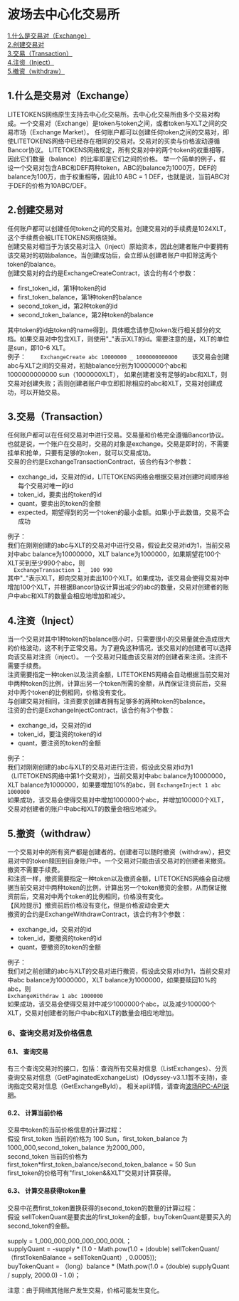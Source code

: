 # 波场去中心化交易所
[1.什么是交易对（Exchange）](#1)\
[2.创建交易对](#2)\
[3.交易（Transaction）](#3)\
[4.注资（Inject）](#4)\
[5.撤资（withdraw）](#5)

## <h2 id="1">1.什么是交易对（Exchange）</h2>
     
LITETOKENS网络原生支持去中心化交易所。去中心化交易所由多个交易对构成。一个交易对（Exchange）是token与token之间，或者token与XLT之间的交易市场（Exchange Market）。
任何账户都可以创建任何token之间的交易对，即使LITETOKENS网络中已经存在相同的交易对。交易对的买卖与价格波动遵循Bancor协议。
LITETOKENS网络规定，所有交易对中的两个token的权重相等，因此它们数量（balance）的比率即是它们之间的价格。
举一个简单的例子，假设一个交易对包含ABC和DEF两种token，ABC的balance为1000万，DEF的balance为100万，由于权重相等，因此10 ABC = 1 DEF，也就是说，当前ABC对于DEF的价格为10ABC/DEF。

## <h2 id="2">2.创建交易对</h2>
任何账户都可以创建任何token之间的交易对。创建交易对的手续费是1024XLT，这个手续费会被LITETOKENS网络烧掉。   
创建交易对相当于为该交易对注入（inject）原始资本，因此创建者账户中要拥有该交易对的初始balance。当创建成功后，会立即从创建者账户中扣除这两个token的balance。   
创建交易对的合约是ExchangeCreateContract，该合约有4个参数：
- first_token_id，第1种token的id   
- first_token_balance，第1种token的balance   
- second_token_id，第2种token的id   
- second_token_balance，第2种token的balance   

其中token的id由token的name得到，具体概念请参见token发行相关部分的文档。如果交易对中包含XLT，则使用"_"表示XLT的id。需要注意的是，XLT的单位是sun，即10-6 XLT。    
例子：
`    
ExchangeCreate abc 10000000 _ 1000000000000    
`
该交易会创建abc与XLT之间的交易对，初始balance分别为10000000个abc和1000000000000 sun（1000000XLT），
如果创建者没有足够的abc和XLT，则交易对创建失败；否则创建者账户中立即扣除相应的abc和XLT，交易对创建成功，可以开始交易。     

## <h2 id="3">3.交易（Transaction）</h2>
任何账户都可以在任何交易对中进行交易。交易量和价格完全遵循Bancor协议。也就是说，一个账户在交易时，交易的对象是exchange。交易是即时的，不需要挂单和抢单，只要有足够的token，就可以交易成功。     
交易的合约是ExchangeTransactionContract，该合约有3个参数：     
 - exchange_id，交易对的id，LITETOKENS网络会根据交易对创建时间顺序给每个交易对唯一的id
 - token_id，要卖出的token的id
 - quant，要卖出的token的金额
 - expected，期望得到的另一个token的最小金额。如果小于此数值，交易不会成功

例子：       
我们在刚刚创建的abc与XLT的交易对中进行交易，假设此交易对id为1，当前交易对中abc balance为10000000，XLT balance为1000000，如果期望花100个XLT买到至少990个abc，则      
`  
ExchangeTransaction 1 _ 100 990 
`     
其中"_"表示XLT，即向交易对卖出100个XLT。如果成功，该交易会使得交易对中增加100个XLT，并根据Bancor协议计算出减少的abc的数量，交易对创建者的账户中abc和XLT的数量会相应地增加和减少。


## <h2 id="4">4.注资（Inject）</h2>
当一个交易对其中1种token的balance很小时，只需要很小的交易量就会造成很大的价格波动，这不利于正常交易。为了避免这种情况，该交易对的创建者可以选择向该交易对注资（inject）。
一个交易对只能由该交易对的创建者来注资。注资不需要手续费。    
注资需要指定一种token以及注资金额，LITETOKENS网络会自动根据当前交易对中两种token的比例，计算出另一个token所需的金额，从而保证注资前后，交易对中两个token的比例相同，价格没有变化。    
与创建交易对相同，注资要求创建者拥有足够多的两种token的balance。    
注资的合约是ExchangeInjectContract，该合约有3个参数： 
   
 - exchange_id，交易对的id
 - token_id，要注资的token的id
 - quant，要注资的token的金额

例子：    
我们对刚刚创建的abc与XLT的交易对进行注资，假设此交易对id为1（LITETOKENS网络中第1个交易对），当前交易对中abc balance为10000000，XLT balance为1000000，如果要增加10%的abc，则
`
ExchangeInject 1 abc 1000000
`    
如果成功，该交易会使得交易对中增加1000000个abc，并增加100000个XLT，交易对创建者的账户中abc和XLT的数量会相应地减少。

## <h2 id="5">5.撤资（withdraw）</h2>
一个交易对中的所有资产都是创建者的。创建者可以随时撤资（withdraw），把交易对中的token赎回到自身账户中。一个交易对只能由该交易对的创建者来撤资。撤资不需要手续费。    
和注资一样，撤资需要指定一种token以及撤资金额，LITETOKENS网络会自动根据当前交易对中两种token的比例，计算出另一个token撤资的金额，从而保证撤资前后，交易对中两个token的比例相同，价格没有变化。    
【风险提示】撤资前后价格没有变化，但是价格波动会更大    
撤资的合约是ExchangeWithdrawContract，该合约有3个参数：    
 - exchange_id，交易对的id
 - token_id，要撤资的token的id
 - quant，要撤资的token的金额

例子：    
我们对之前创建的abc与XLT的交易对进行撤资，假设此交易对id为1，当前交易对中abc balance为10000000，XLT balance为1000000，如果要赎回10%的abc，则    
`
ExchangeWithdraw 1 abc 1000000
`    
如果成功，该交易会使得交易对中减少1000000个abc，以及减少100000个XLT，交易对创建者的账户中abc和XLT的数量会相应地增加。

### 6、查询交易对及价格信息
#### 6.1、 查询交易
有三个查询交易对的接口，包括：查询所有交易对信息（ListExchanges）、分页查询交易对信息（GetPaginatedExchangeList）(Odyssey-v3.1.1暂不支持)，查询指定交易对信息（GetExchangeById）。
相关api详情，请查询[波场RPC-API说明](波场钱包RPC-API.md)。

#### 6.2、 计算当前价格
交易中token的当前价格信息的计算过程：\
假设 first_token 当前的价格为 100 Sun，first_token_balance 为1000_000,second_token_balance 为2000_000，\
second_token 当前的价格为 first_token*first_token_balance/second_token_balance = 50 Sun \
first_token的价格可有"first_token&&XLT"交易对计算获得。

#### 6.3、 计算交易获得token量
交易中花费first_token置换获得的second_token的数量的计算过程：\
假设 sellTokenQuant是要卖出的first_token的金额，buyTokenQuant是要买入的second_token的金额。
 
supply = 1_000_000_000_000_000_000L；\
supplyQuant = -supply * (1.0 - Math.pow(1.0 + (double) sellTokenQuant/（firstTokenBalance + sellTokenQuant）, 0.0005)); \
buyTokenQuant = （long）balance * (Math.pow(1.0 + (double) supplyQuant / supply, 2000.0) - 1.0)；
 
注意：由于网络其他账户发生交易，价格可能发生变化。
 
 

